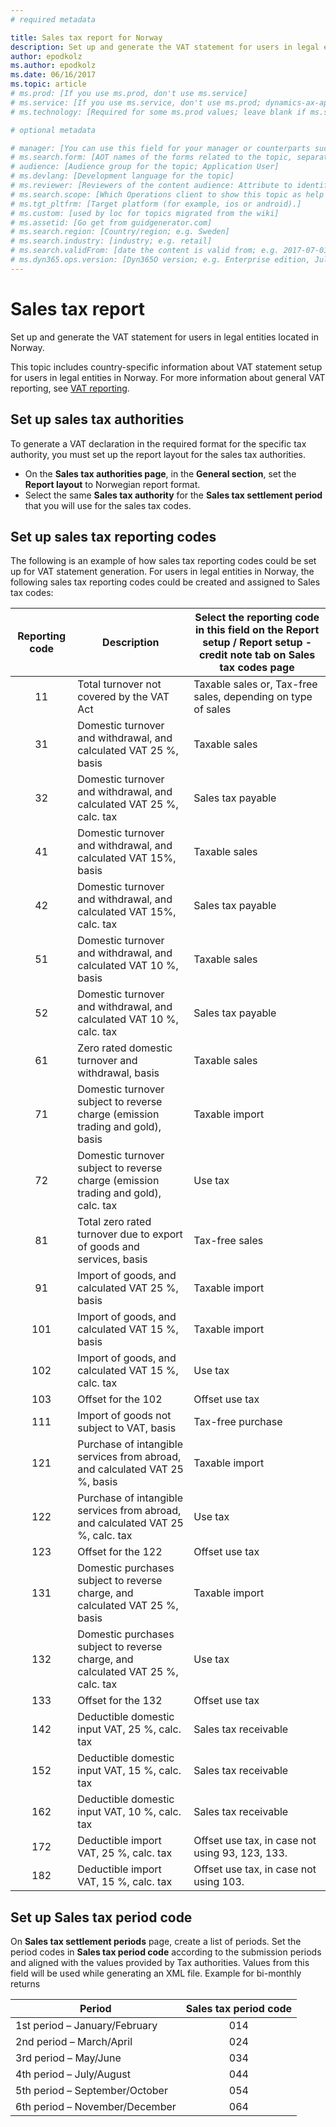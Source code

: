 ```yaml
---
# required metadata

title: Sales tax report for Norway
description: Set up and generate the VAT statement for users in legal entities located in Norway 
author: epodkolz
ms.author: epodkolz
ms.date: 06/16/2017
ms.topic: article
# ms.prod: [If you use ms.prod, don't use ms.service]
# ms.service: [If you use ms.service, don't use ms.prod; dynamics-ax-applications (?); Dynamics365Operations (?)]
# ms.technology: [Required for some ms.prod values; leave blank if ms.service is specified]

# optional metadata

# manager: [You can use this field for your manager or counterparts such as PMs. Format: MSFT alias]
# ms.search.form: [AOT names of the forms related to the topic, separated by comma]
# audience: [Audience group for the topic; Application User]
# ms.devlang: [Development language for the topic]
# ms.reviewer: [Reviewers of the content audience: Attribute to identify audience group; shylaw]
# ms.search.scope: [Which Operations client to show this topic as help for]
# ms.tgt_pltfrm: [Target platform (for example, ios or android).]
# ms.custom: [used by loc for topics migrated from the wiki]
# ms.assetid: [Go get from guidgenerator.com]
# ms.search.region: [Country/region; e.g. Sweden]
# ms.search.industry: [industry; e.g. retail]
# ms.search.validFrom: [date the content is valid from; e.g. 2017-07-01]
# ms.dyn365.ops.version: [Dyn365O version; e.g. Enterprise edition, July 2017 update]
---
```

# Sales tax report
Set up and generate the VAT statement for users in legal entities located in Norway.

This topic includes country-specific information about VAT statement setup for users in legal entities in Norway. For more information about general VAT reporting, see [VAT reporting](emea-vat-reporting.md).

## Set up sales tax authorities
To generate a VAT declaration in the required format for the specific tax authority, you must set up the report layout for the sales tax authorities. 
  - On the **Sales tax authorities page**, in the **General section**, set the **Report layout** to Norwegian report format.
  - Select the same **Sales tax authority** for the **Sales tax settlement period** that you will use for the sales tax codes.

## Set up sales tax reporting codes
The following is an example of how sales tax reporting codes could be set up for VAT statement generation. 
For users in legal entities in Norway, the following sales tax reporting codes could be created and assigned to Sales tax codes:


| Reporting code |                                     Description                                    | Select the reporting code in this field on the Report setup / Report setup - credit note tab on Sales tax codes page  |
|:--------------:|----------------------------------------------------------------------------------|-----------------------------------------------------------------------------------------------------------------------|
|       11       | Total turnover not covered by the VAT Act                                          | Taxable sales or, Tax-free sales, depending on type of sales                                                          |
|       31       | Domestic turnover and withdrawal, and calculated VAT 25 %, basis                   | Taxable sales                                                                                                         |
|       32       | Domestic turnover and withdrawal, and calculated VAT 25 %, calc. tax               | Sales tax payable                                                                                                     |
|       41       | Domestic turnover and withdrawal, and calculated VAT 15%, basis                    | Taxable sales                                                                                                         |
|       42       | Domestic turnover and withdrawal, and calculated VAT 15%, calc. tax                | Sales tax payable                                                                                                     |
|       51       | Domestic turnover and withdrawal, and calculated VAT 10 %, basis                   | Taxable sales                                                                                                         |
|       52       | Domestic turnover and withdrawal, and calculated VAT 10 %, calc. tax               | Sales tax payable                                                                                                     |
|       61       | Zero rated domestic turnover and withdrawal, basis                                 | Taxable sales                                                                                                         |
|       71       | Domestic turnover subject to reverse charge (emission trading and gold), basis     | Taxable import                                                                                                        |
|       72       | Domestic turnover subject to reverse charge (emission trading and gold), calc. tax | Use tax                                                                                                               |
|       81       | Total zero rated turnover due to export of goods and services, basis               | Tax-free sales                                                                                                        |
|       91       | Import of goods, and calculated VAT 25 %, basis                                    | Taxable import                                                                                                        |
|       101      | Import of goods, and calculated VAT 15 %, basis                                    | Taxable import                                                                                                        |
|       102      | Import of goods, and calculated VAT 15 %, calc. tax                                | Use tax                                                                                                               |
|       103      | Offset for the 102                                                                 | Offset use tax                                                                                                        |
|       111      | Import of goods not subject to VAT, basis                                          | Tax-free purchase                                                                                                     |
|       121      | Purchase of intangible services from abroad, and calculated VAT 25 %, basis        | Taxable import                                                                                                        |
|       122      | Purchase of intangible services from abroad, and calculated VAT 25 %, calc. tax    | Use tax                                                                                                               |
|       123      | Offset for the 122                                                                 | Offset use tax                                                                                                        |
|       131      | Domestic purchases subject to reverse charge, and calculated VAT 25 %, basis       | Taxable import                                                                                                        |
|       132      | Domestic purchases subject to reverse charge, and calculated VAT 25 %, calc. tax   | Use tax                                                                                                               |
|       133      | Offset for the 132                                                                 | Offset use tax                                                                                                        |
|       142      | Deductible domestic input VAT, 25 %, calc. tax                                     | Sales tax receivable                                                                                                  |
|       152      | Deductible domestic input VAT, 15 %, calc. tax                                     | Sales tax receivable                                                                                                  |
|       162      | Deductible domestic input VAT, 10 %, calc. tax                                     | Sales tax receivable                                                                                                  |
|       172      | Deductible import VAT, 25 %, calc. tax                                             | Offset use tax, in case not using 93, 123, 133.                                                                       |
|       182      | Deductible import VAT, 15 %, calc. tax                                             | Offset use tax, in case not using 103.                                                                                |


## Set up Sales tax period code
On **Sales tax settlement periods** page, create a list of periods. Set the period codes in **Sales tax period code** according to the submission periods and aligned with the values provided by Tax authorities. Values from this field will be used while generating an XML file.
Example for bi-monthly returns

|             Period             | Sales tax period code |
|------------------------------|:---------------------:|
| 1st period – January/February  |          014          |
| 2nd period – March/April       |          024          |
| 3rd period – May/June          |          034          |
| 4th period – July/August       |          044          |
| 5th period – September/October |          054          |
| 6th period – November/December |          064          |



